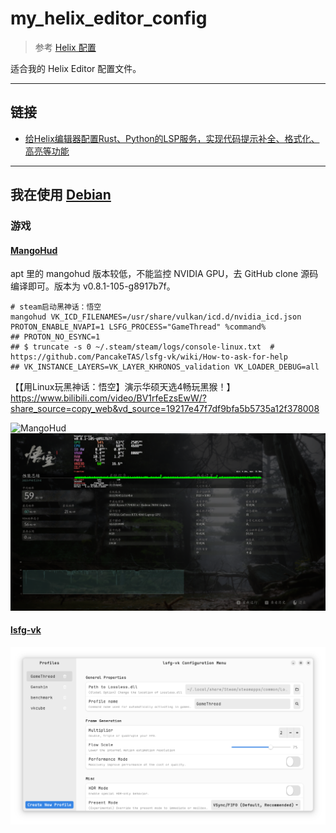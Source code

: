 # my_helix_editor_config

> 参考 [Helix 配置](https://docs.helix-editor.com/configuration.html)

适合我的 Helix Editor 配置文件。

---

## 链接

- [给Helix编辑器配置Rust、Python的LSP服务，实现代码提示补全、格式化、高亮等功能 ](https://www.bilibili.com/read/cv25583084/)

---

## 我在使用 [Debian](https://www.debian.org/)

### 游戏

#### [MangoHud](https://github.com/flightlessmango/MangoHud)

apt 里的 mangohud 版本较低，不能监控 NVIDIA GPU，去 GitHub clone 源码编译即可。版本为 v0.8.1-105-g8917b7f。

```
# steam启动黑神话：悟空
mangohud VK_ICD_FILENAMES=/usr/share/vulkan/icd.d/nvidia_icd.json PROTON_ENABLE_NVAPI=1 LSFG_PROCESS="GameThread" %command%
## PROTON_NO_ESYNC=1
## $ truncate -s 0 ~/.steam/steam/logs/console-linux.txt  # https://github.com/PancakeTAS/lsfg-vk/wiki/How-to-ask-for-help
## VK_INSTANCE_LAYERS=VK_LAYER_KHRONOS_validation VK_LOADER_DEBUG=all

```

【【用Linux玩黑神话：悟空】演示华硕天选4畅玩黑猴！】 https://www.bilibili.com/video/BV1rfeEzsEwW/?share_source=copy_web&vd_source=19217e47f7df9bfa5b5735a12f378008

![MangoHud](figures/fig_1.png)
![b1 setting](figures/fig_1b.png)

#### [lsfg-vk](https://github.com/PancakeTAS/lsfg-vk)

![lsfg-vk](figures/fig_2.png)
